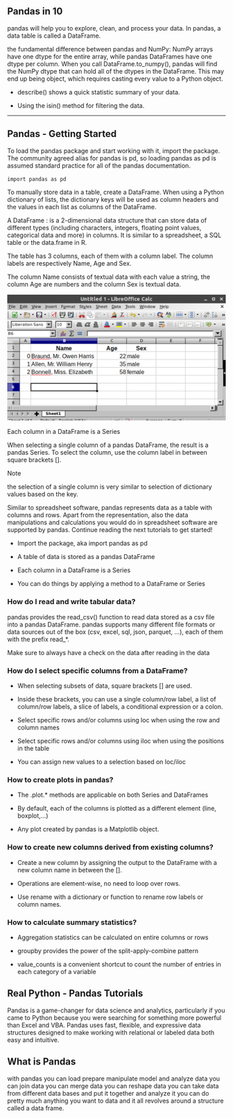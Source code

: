 ## Pandas in 10

pandas will help you to explore, clean, and process your data. In pandas, a data table is called a DataFrame.
 
the fundamental difference between pandas and NumPy: NumPy arrays have one dtype for the entire array, while pandas DataFrames have one dtype per column. When you call DataFrame.to_numpy(), pandas will find the NumPy dtype that can hold all of the dtypes in the DataFrame. This may end up being object, which requires casting every value to a Python object.

- describe() shows a quick statistic summary of your data.

- Using the isin() method for filtering the data.





 
---
 ## Pandas - Getting Started
 To load the pandas package and start working with it, import the package. The community agreed alias for pandas is pd, so loading pandas as pd is assumed standard practice for all of the pandas documentation.
 ```
 import pandas as pd
 ```
 To manually store data in a table, create a DataFrame. When using a Python dictionary of lists, the dictionary keys will be used as column headers and the values in each list as columns of the DataFrame.

A DataFrame : is a 2-dimensional data structure that can store data of different types (including characters, integers, floating point values, categorical data and more) in columns. It is similar to a spreadsheet, a SQL table or the data.frame in R.

The table has 3 columns, each of them with a column label. The column labels are respectively Name, Age and Sex.

The column Name consists of textual data with each value a string, the column Age are numbers and the column Sex is textual data.

![](pa.PNG)
 
 Each column in a DataFrame is a Series

 When selecting a single column of a pandas DataFrame, the result is a pandas Series. To select the column, use the column label in between square brackets [].

Note

 the selection of a single column is very similar to selection of dictionary values based on the key.

 Similar to spreadsheet software, pandas represents data as a table with columns and rows. Apart from the representation, also the data manipulations and calculations you would do in spreadsheet software are supported by pandas. Continue reading the next tutorials to get started!

 - Import the package, aka import pandas as pd

- A table of data is stored as a pandas DataFrame

- Each column in a DataFrame is a Series

- You can do things by applying a method to a DataFrame or Series

### How do I read and write tabular data?

pandas provides the read_csv() function to read data stored as a csv file into a pandas DataFrame. pandas supports many different file formats or data sources out of the box (csv, excel, sql, json, parquet, …), each of them with the prefix read_*.

Make sure to always have a check on the data after reading in the data


### How do I select specific columns from a DataFrame?

- When selecting subsets of data, square brackets [] are used.

- Inside these brackets, you can use a single column/row label, a list of column/row labels, a slice of labels, a conditional expression or a colon.

- Select specific rows and/or columns using loc when using the row and column names

- Select specific rows and/or columns using iloc when using the positions in the table

- You can assign new values to a selection based on loc/iloc

### How to create plots in pandas?

- The .plot.* methods are applicable on both Series and DataFrames

- By default, each of the columns is plotted as a different element (line, boxplot,…)

- Any plot created by pandas is a Matplotlib object.

### How to create new columns derived from existing columns?

- Create a new column by assigning the output to the DataFrame with a new column name in between the [].

- Operations are element-wise, no need to loop over rows.

- Use rename with a dictionary or function to rename row labels or column names.

### How to calculate summary statistics?

- Aggregation statistics can be calculated on entire columns or rows

- groupby provides the power of the split-apply-combine pattern

- value_counts is a convenient shortcut to count the number of entries in each category of a variable


## Real Python - Pandas Tutorials

Pandas is a game-changer for data science and analytics, particularly if you came to Python because you were searching for something more powerful than Excel and VBA. Pandas uses fast, flexible, and expressive data structures designed to make working with relational or labeled data both easy and intuitive.


 
## What is Pandas

with pandas you can load prepare
manipulate model and analyze data you
can join data you can merge data you can reshape data you can take data from different data bases and put it together and analyze it you can do pretty much anything you want to data and it all revolves around a structure called a data frame.